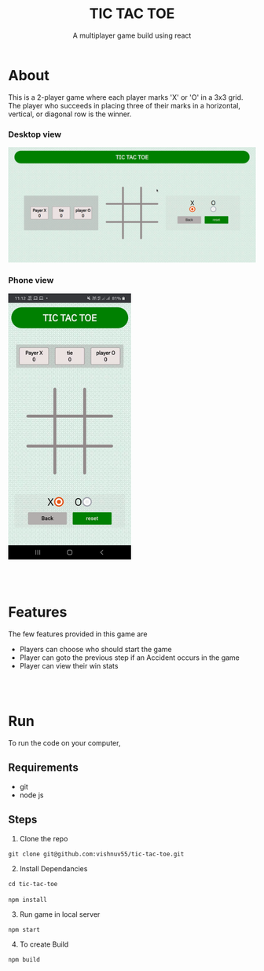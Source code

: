 <div align='center'>
    <h1>TIC TAC TOE</h1>
    A multiplayer game build using react
</div><br/>

# About

This is a 2-player game where each player marks 'X' or 'O' in a 3x3 grid. The player who succeeds in placing three of their marks in a horizontal, vertical, or diagonal row is the winner. 

### Desktop view

![Desktop view](https://raw.githubusercontent.com/vishnuv55/tic-tac-toe/master/src/image/demo-img-1.png)

### Phone view

<img src="https://raw.githubusercontent.com/vishnuv55/tic-tac-toe/master/src/image/demo-img-2.jpeg" alt="mobile-view" width="250"/>

<br/><br/>

# Features

The few features provided in this game are 
    
* Players can choose who should start the game
* Player can goto the previous step if an Accident occurs in the game  
* Player can view their win stats

<br/><br/>

# Run

To run the code on your computer,

## Requirements

* git
* node js

## Steps

1. Clone the repo 

```
git clone git@github.com:vishnuv55/tic-tac-toe.git 
```

2. Install Dependancies

```
cd tic-tac-toe

npm install 
```
3. Run game in local server 

```
npm start
```

4. To create Build 

```
npm build
```
